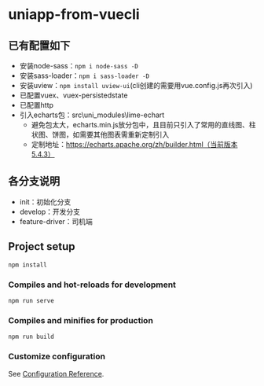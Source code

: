 <!--
 * @Date: 2022-10-13 16:31:42
 * @LastEditTime: 2023-08-17 17:52:58
 * @Description: 
-->
# uniapp-from-vuecli
## 已有配置如下
- 安装node-sass：`npm i node-sass -D`
- 安装sass-loader：`npm i sass-loader -D`
- 安装uview：`npm install uview-ui`(cli创建的需要用vue.config.js再次引入)
- 已配置vuex、vuex-persistedstate
- 已配置http
- 引入echarts包：src\uni_modules\lime-echart
  - 避免包太大，echarts.min.js放分包中，且目前只引入了常用的直线图、柱状图、饼图，如需要其他图表需重新定制引入
  - 定制地址：https://echarts.apache.org/zh/builder.html（当前版本5.4.3）

## 各分支说明
- init：初始化分支
- develop：开发分支
- feature-driver：司机端
## Project setup
```
npm install
```

### Compiles and hot-reloads for development
```
npm run serve
```

### Compiles and minifies for production
```
npm run build
```

### Customize configuration
See [Configuration Reference](https://cli.vuejs.org/config/).
